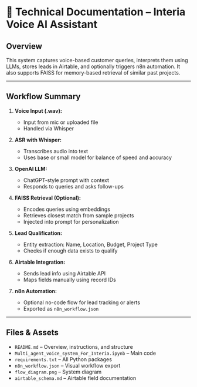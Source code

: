 # 📘 Technical Documentation – Interia Voice AI Assistant

## Overview
This system captures voice-based customer queries, interprets them using LLMs, stores leads in Airtable, and optionally triggers n8n automation. It also supports FAISS for memory-based retrieval of similar past projects.

---

## Workflow Summary

1. **Voice Input (.wav):**
   - Input from mic or uploaded file
   - Handled via Whisper

2. **ASR with Whisper:**
   - Transcribes audio into text
   - Uses base or small model for balance of speed and accuracy

3. **OpenAI LLM:**
   - ChatGPT-style prompt with context
   - Responds to queries and asks follow-ups

4. **FAISS Retrieval (Optional):**
   - Encodes queries using embeddings
   - Retrieves closest match from sample projects
   - Injected into prompt for personalization

5. **Lead Qualification:**
   - Entity extraction: Name, Location, Budget, Project Type
   - Checks if enough data exists to qualify

6. **Airtable Integration:**
   - Sends lead info using Airtable API
   - Maps fields manually using record IDs

7. **n8n Automation:**
   - Optional no-code flow for lead tracking or alerts
   - Exported as `n8n_workflow.json`

---

## Files & Assets

- `README.md` – Overview, instructions, and structure
- `Multi_agent_voice_system_For_Interia.ipynb` – Main code
- `requirements.txt` – All Python packages
- `n8n_workflow.json` – Visual workflow export
- `flow_diagram.png` – System diagram
- `airtable_schema.md` – Airtable field documentation
